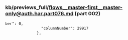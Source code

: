 ### kb/previews_full/flows__master-first__master-only@auth.har.part076.md (part 002)

```md
ber": 0,
                "columnNumber": 29917
              },

```

```
